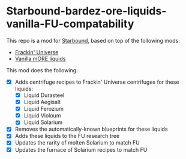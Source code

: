 # Starbound-bardez-ore-liquids-vanilla-FU-compatability

This repo is a mod for [Starbound](https://playstarbound.com/), based on top of the following mods:
- [Frackin' Universe](https://steamcommunity.com/sharedfiles/filedetails/?id=729480149) 
- [Vanilla mORE liquids](https://steamcommunity.com/sharedfiles/filedetails/?id=2892477151)

This mod does the following:

- [x] Adds centrifuge recipes to Frackin' Universe centrifuges for these liquids:
   - [x] Liquid Durasteel
   - [x] Liquid Aegisalt
   - [x] Liquid Ferozium
   - [x] Liquid Violoum
   - [x] Liquid Solarium
- [x] Removes the automatically-known blueprints for these liquids
- [x] Adds these liquids to the FU research tree
- [x] Updates the rarity of molten Solarium to match FU
- [x] Updates the furnace of Solarium recipes to match FU